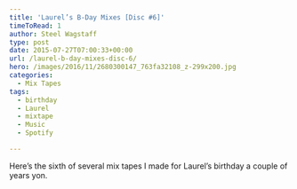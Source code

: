 ```yaml
---
title: 'Laurel’s B-Day Mixes [Disc #6]'
timeToRead: 1 
author: Steel Wagstaff
type: post
date: 2015-07-27T07:00:33+00:00
url: /laurel-b-day-mixes-disc-6/
hero: /images/2016/11/2680300147_763fa32108_z-299x200.jpg
categories:
  - Mix Tapes
tags:
  - birthday
  - Laurel
  - mixtape
  - Music
  - Spotify

---
```

Here&#8217;s the sixth of several mix tapes I made for Laurel&#8217;s birthday a couple of years yon.